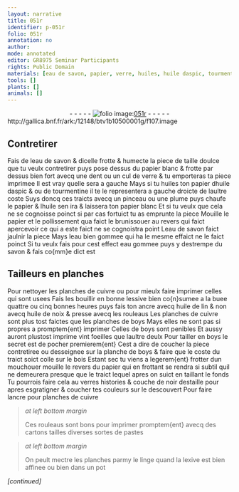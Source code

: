 ```yaml
---
layout: narrative
title: 051r
identifier: p-051r
folio: 051r
annotation: no
author:
mode: annotated
editor: GR8975 Seminar Participants
rights: Public Domain
materials: [eau de savon, papier, verre, huiles, huile daspic, tourmentine, huile, eau bien gommee, eau gommee, savon, cuivre, lessive, buee, ancre, huile de lin, huile de noix, boys, bois, verres, noir, cartons, lexive]
tools: []
plants: []
animals: []
---
```


<div class="folio" align="center">- - - - - <a href="http://gallica.bnf.fr/ark:/12148/btv1b10500001g/f107.image" target="_blank"><img src="https://cu-mkp.github.io/2017-workshop-edition/assets/photo-icon.png" alt="folio image: " style="display:inline-block; margin-bottom:-3px;"/>051r</a> - - - - - </div> http://gallica.bnf.fr/ark:/12148/btv1b10500001g/f107.image   

## Contretirer

 
Fais de l<span class="m">eau de savon</span> & dicelle frotte & humecte la piece de taille doulce que tu veulx contretirer puys pose dessus du <span class="m">papier</span> blanc & frotte par dessus bien fort avecq une dent ou un cul de <span class="m">verre</span> & tu emporteras ta piece imprimee Il est vray quelle sera a gauche Mays si tu <span class="m">huiles</span> ton <span class="m">papier</span> d<span class="m">huile daspic</span> & ou de <span class="m">tourmentine</span> il te le representera a gauche droicte de laultre coste Suys doncq ces traicts avecq un pinceau ou une plume puys chaufe le <span class="m">papier</span> & l<span class="m">huile</span> sen ira & laissera ton <span class="m">papier</span> blanc Et si tu veulx que cela ne se cognoisse poinct si par cas fortuict tu as emprunte la piece Mouille le <span class="m">papier</span> et le pollissement qua faict le brunissouer au revers qui faict apercevoir ce qui a este faict ne se cognoistra point L<span class="m">eau de savon</span> faict jaulnir la piece Mays l<span class="m">eau bien gommee</span> qui ha le mesme effaict ne le faict poinct Si tu veulx fais pour cest effect <span class="m">eau gommee</span> puys y destrempe du <span class="m">savon</span> & fais co{mm}e dict est
    

## <span class="pro">Tailleurs en planches</span>

 
Pour nettoyer les planches de <span class="m">cuivre</span> ou pour mieulx faire imprimer celles qui sont usees Fais les bouillir en bonne <span class="m">lessive</span> bien co{n}sumee a la <span class="m">buee</span> quattre ou cinq bonnes heures puys fais ton <span class="m">ancre</span> avecq <span class="m">huile de lin</span> & non avecq <span class="m">huile de noix</span> & presse avecq les rouleaus Les planches de <span class="m">cuivre</span> sont plus tost faictes que les planches de <span class="m">boys</span> Mays elles ne sont pas si propres a promptem{ent} imprimer Celles de <span class="m">boys</span> sont penibles Et aussy auront plustost imprime vint foeilles que laultre deulx Pour tailler en <span class="m">boys</span> le secret est de pocher premierem{ent} Cest a dire de coucher la piece contretiree ou desseignee sur la planche de <span class="m">boys</span> & faire que le coste du traict soict colle sur le <span class="m">bois</span> Estant sec tu viens a legerem{ent} frotter dun mouchouer mouille le revers du <span class="m">papier</span> qui en frottant se rendra si subtil quil ne demeurera presque que le traict lequel apres on suict en taillant le fonds Tu pourrois faire cela au <span class="m">verres</span> histories & couche de <span class="m">noir</span> destaille pour apres esgratigner & coucher tes couleurs sur le descouvert Pour faire l<span class="m">ancre</span> pour planches de <span class="m">cuivre</span>
 
> *at left bottom margin*
> 
>   Ces rouleaus sont bons pour imprimer promptem{ent} avecq des <span class="m">cartons</span> tailles diverses sortes de pastes
 
> *at left bottom margin*
> 
>   On peult mectre les planches parmy le linge quand la <span class="m">lexive</span> est bien affinee ou bien dans un pot
 
*[continued]*
 